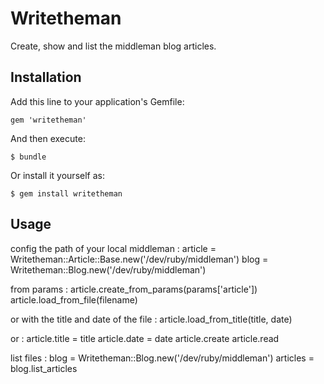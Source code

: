 # Writetheman

Create, show and list the middleman blog articles.


## Installation

Add this line to your application's Gemfile:

    gem 'writetheman'

And then execute:

    $ bundle

Or install it yourself as:

    $ gem install writetheman

## Usage

config the path of your local middleman :
article = Writetheman::Article::Base.new('/dev/ruby/middleman')
blog = Writetheman::Blog.new('/dev/ruby/middleman')

from params :
article.create_from_params(params['article'])
article.load_from_file(filename)

or with the title and date of the file :
article.load_from_title(title, date)

or :
article.title = title
article.date = date
article.create
article.read

list files :
blog = Writetheman::Blog.new('/dev/ruby/middleman')
articles = blog.list_articles